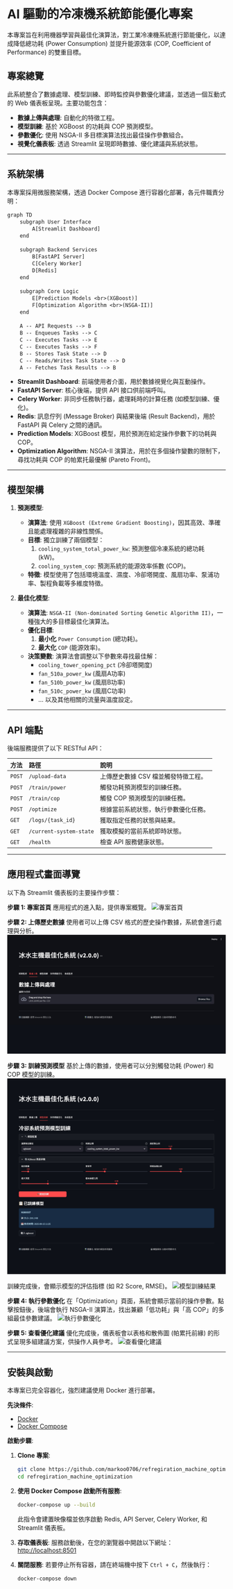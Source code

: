 # AI 驅動的冷凍機系統節能優化專案

本專案旨在利用機器學習與最佳化演算法，對工業冷凍機系統進行節能優化，以達成降低總功耗 (Power Consumption) 並提升能源效率 (COP, Coefficient of Performance) 的雙重目標。

## 專案總覽

此系統整合了數據處理、模型訓練、即時監控與參數優化建議，並透過一個互動式的 Web 儀表板呈現。主要功能包含：
- **數據上傳與處理**: 自動化的特徵工程。
- **模型訓練**: 基於 XGBoost 的功耗與 COP 預測模型。
- **參數優化**: 使用 NSGA-II 多目標演算法找出最佳操作參數組合。
- **視覺化儀表板**: 透過 Streamlit 呈現即時數據、優化建議與系統狀態。

---

## 系統架構

本專案採用微服務架構，透過 Docker Compose 進行容器化部署，各元件職責分明：

```mermaid
graph TD
    subgraph User Interface
        A[Streamlit Dashboard]
    end

    subgraph Backend Services
        B[FastAPI Server]
        C[Celery Worker]
        D[Redis]
    end

    subgraph Core Logic
        E[Prediction Models <br>(XGBoost)]
        F[Optimization Algorithm <br>(NSGA-II)]
    end

    A -- API Requests --> B
    B -- Enqueues Tasks --> C
    C -- Executes Tasks --> E
    C -- Executes Tasks --> F
    B -- Stores Task State --> D
    C -- Reads/Writes Task State --> D
    A -- Fetches Task Results --> B
```

- **Streamlit Dashboard**: 前端使用者介面，用於數據視覺化與互動操作。
- **FastAPI Server**: 核心後端，提供 API 接口供前端呼叫。
- **Celery Worker**: 非同步任務執行器，處理耗時的計算任務 (如模型訓練、優化)。
- **Redis**: 訊息佇列 (Message Broker) 與結果後端 (Result Backend)，用於 FastAPI 與 Celery 之間的通訊。
- **Prediction Models**: XGBoost 模型，用於預測在給定操作參數下的功耗與 COP。
- **Optimization Algorithm**: NSGA-II 演算法，用於在多個操作變數的限制下，尋找功耗與 COP 的帕累托最優解 (Pareto Front)。

---

## 模型架構

1.  **預測模型**:
    - **演算法**: 使用 `XGBoost (Extreme Gradient Boosting)`，因其高效、準確且能處理複雜的非線性關係。
    - **目標**: 獨立訓練了兩個模型：
        1.  `cooling_system_total_power_kw`: 預測整個冷凍系統的總功耗 (kW)。
        2.  `cooling_system_cop`: 預測系統的能源效率係數 (COP)。
    - **特徵**: 模型使用了包括環境溫度、濕度、冷卻塔開度、風扇功率、泵浦功率、製程負載等多維度特徵。

2.  **最佳化模型**:
    - **演算法**: `NSGA-II (Non-dominated Sorting Genetic Algorithm II)`，一種強大的多目標最佳化演算法。
    - **優化目標**:
        1.  **最小化** `Power Consumption` (總功耗)。
        2.  **最大化** `COP` (能源效率)。
    - **決策變數**: 演算法會調整以下參數來尋找最佳解：
        - `cooling_tower_opening_pct` (冷卻塔開度)
        - `fan_510a_power_kw` (風扇A功率)
        - `fan_510b_power_kw` (風扇B功率)
        - `fan_510c_power_kw` (風扇C功率)
        - ... 以及其他相關的流量與溫度設定。

---

## API 端點

後端服務提供了以下 RESTful API：

| 方法   | 路徑                               | 說明                                     |
| :----- | :--------------------------------- | :--------------------------------------- |
| `POST` | `/upload-data`                     | 上傳歷史數據 CSV 檔並觸發特徵工程。      |
| `POST` | `/train/power`                     | 觸發功耗預測模型的訓練任務。             |
| `POST` | `/train/cop`                       | 觸發 COP 預測模型的訓練任務。            |
| `POST` | `/optimize`                        | 根據當前系統狀態，執行參數優化任務。     |
| `GET`  | `/logs/{task_id}`                  | 獲取指定任務的狀態與結果。               |
| `GET`  | `/current-system-state`            | 獲取模擬的當前系統即時狀態。             |
| `GET`  | `/health`                          | 檢查 API 服務健康狀態。                  |

---

## 應用程式畫面導覽

以下為 Streamlit 儀表板的主要操作步驟：

**步驟 1: 專案首頁**
應用程式的進入點，提供專案概覽。
![專案首頁](assets/p1.png)

**步驟 2: 上傳歷史數據**
使用者可以上傳 CSV 格式的歷史操作數據，系統會進行處理與分析。
![上傳歷史數據](assets/p2.png)

**步驟 3: 訓練預測模型**
基於上傳的數據，使用者可以分別觸發功耗 (Power) 和 COP 模型的訓練。
![訓練預測模型](assets/p3.png)

訓練完成後，會顯示模型的評估指標 (如 R2 Score, RMSE)。
![模型訓練結果](assets/p3-model.png)

**步驟 4: 執行參數優化**
在「Optimization」頁面，系統會顯示當前的操作參數。點擊按鈕後，後端會執行 NSGA-II 演算法，找出兼顧「低功耗」與「高 COP」的多組最佳參數建議。
![執行參數優化](assets/p4.png)

**步驟 5: 查看優化建議**
優化完成後，儀表板會以表格和散佈圖 (帕累托前緣) 的形式呈現多組建議方案，供操作人員參考。
![查看優化建議](assets/p5.png)

---

## 安裝與啟動

本專案已完全容器化，強烈建議使用 Docker 進行部署。

**先決條件**:
- [Docker](https://www.docker.com/get-started)
- [Docker Compose](https://docs.docker.com/compose/install/)

**啟動步驟**:

1.  **Clone 專案**:
    ```bash
    git clone https://github.com/markoo0706/refregiration_machine_optimization.git
    cd refregiration_machine_optimization
    ```

2.  **使用 Docker Compose 啟動所有服務**:
    ```bash
    docker-compose up --build
    ```
    此指令會建置映像檔並依序啟動 Redis, API Server, Celery Worker, 和 Streamlit 儀表板。

3.  **存取儀表板**:
    服務啟動後，在您的瀏覽器中開啟以下網址：
    [http://localhost:8501](http://localhost:8501)

4.  **關閉服務**:
    若要停止所有容器，請在終端機中按下 `Ctrl + C`，然後執行：
    ```bash
    docker-compose down
    ```
